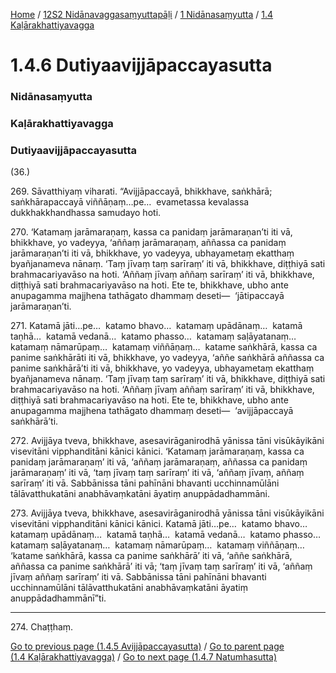 
[Home](/) / [12S2 Nidānavaggasaṃyuttapāḷi](/tipitaka/12S2.md) / [1 Nidānasaṃyutta](/tipitaka/12S2/1.md) / [1.4 Kaḷārakhattiyavagga](/tipitaka/12S2/1/1.4.md)

# 1.4.6 Dutiyaavijjāpaccayasutta

### Nidānasaṃyutta

### Kaḷārakhattiyavagga

### Dutiyaavijjāpaccayasutta

(36.)

269\. Sāvatthiyaṃ viharati. “Avijjāpaccayā, bhikkhave, saṅkhārā; saṅkhārapaccayā viññāṇaṃ…pe…  evametassa kevalassa dukkhakkhandhassa samudayo hoti.

270\. ‘Katamaṃ jarāmaraṇaṃ, kassa ca panidaṃ jarāmaraṇan’ti iti vā, bhikkhave, yo vadeyya, ‘aññaṃ jarāmaraṇaṃ, aññassa ca panidaṃ jarāmaraṇan’ti iti vā, bhikkhave, yo vadeyya, ubhayametaṃ ekatthaṃ byañjanameva nānaṃ. ‘Taṃ jīvaṃ taṃ sarīraṃ’ iti vā, bhikkhave, diṭṭhiyā sati brahmacariyavāso na hoti. ‘Aññaṃ jīvaṃ aññaṃ sarīraṃ’ iti vā, bhikkhave, diṭṭhiyā sati brahmacariyavāso na hoti. Ete te, bhikkhave, ubho ante anupagamma majjhena tathāgato dhammaṃ deseti—  ‘jātipaccayā jarāmaraṇan’ti.

271\. Katamā jāti…pe…  katamo bhavo…  katamaṃ upādānaṃ…  katamā taṇhā…  katamā vedanā…  katamo phasso…  katamaṃ saḷāyatanaṃ…  katamaṃ nāmarūpaṃ…  katamaṃ viññāṇaṃ…  katame saṅkhārā, kassa ca panime saṅkhārāti iti vā, bhikkhave, yo vadeyya, ‘aññe saṅkhārā aññassa ca panime saṅkhārā’ti iti vā, bhikkhave, yo vadeyya, ubhayametaṃ ekatthaṃ byañjanameva nānaṃ. ‘Taṃ jīvaṃ taṃ sarīraṃ’ iti vā, bhikkhave, diṭṭhiyā sati brahmacariyavāso na hoti. ‘Aññaṃ jīvaṃ aññaṃ sarīraṃ’ iti vā, bhikkhave, diṭṭhiyā sati brahmacariyavāso na hoti. Ete te, bhikkhave, ubho ante anupagamma majjhena tathāgato dhammaṃ deseti—  ‘avijjāpaccayā saṅkhārā’ti.

272\. Avijjāya tveva, bhikkhave, asesavirāganirodhā yānissa tāni visūkāyikāni visevitāni vipphanditāni kānici kānici. ‘Katamaṃ jarāmaraṇaṃ, kassa ca panidaṃ jarāmaraṇaṃ’ iti vā, ‘aññaṃ jarāmaraṇaṃ, aññassa ca panidaṃ jarāmaraṇaṃ’ iti vā, ‘taṃ jīvaṃ taṃ sarīraṃ’ iti vā, ‘aññaṃ jīvaṃ, aññaṃ sarīraṃ’ iti vā. Sabbānissa tāni pahīnāni bhavanti ucchinnamūlāni tālāvatthukatāni anabhāvaṃkatāni āyatiṃ anuppādadhammāni.

273\. Avijjāya tveva, bhikkhave, asesavirāganirodhā yānissa tāni visūkāyikāni visevitāni vipphanditāni kānici kānici. Katamā jāti…pe…  katamo bhavo…  katamaṃ upādānaṃ…  katamā taṇhā…  katamā vedanā…  katamo phasso…  katamaṃ saḷāyatanaṃ…  katamaṃ nāmarūpaṃ…  katamaṃ viññāṇaṃ…  ‘katame saṅkhārā, kassa ca panime saṅkhārā’ iti vā, ‘aññe saṅkhārā, aññassa ca panime saṅkhārā’ iti vā; ‘taṃ jīvaṃ taṃ sarīraṃ’ iti vā, ‘aññaṃ jīvaṃ aññaṃ sarīraṃ’ iti vā. Sabbānissa tāni pahīnāni bhavanti ucchinnamūlāni tālāvatthukatāni anabhāvaṃkatāni āyatiṃ anuppādadhammānī”ti.

---

274\. Chaṭṭhaṃ.



[Go to previous page (1.4.5 Avijjāpaccayasutta)](/tipitaka/12S2/1/1.4/1.4.5.md) / [Go to parent page (1.4 Kaḷārakhattiyavagga)](/tipitaka/12S2/1/1.4.md) / [Go to next page (1.4.7 Natumhasutta)](/tipitaka/12S2/1/1.4/1.4.7.md)


